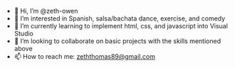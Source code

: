 - 👋 Hi, I’m @zeth-owen
- 👀 I’m interested in Spanish, salsa/bachata dance, exercise, and comedy
- 🌱 I’m currently learning to implement html, css, and javascript into Visual Studio
- 💞️ I’m looking to collaborate on basic projects with the skills mentioned above
- 📫 How to reach me: zeththomas89@gmail.com

<!---
zeth-owen/zeth-owen is a ✨ special ✨ repository because its `README.md` (this file) appears on your GitHub profile.
You can click the Preview link to take a look at your changes.
--->
